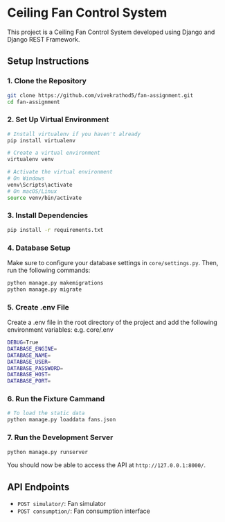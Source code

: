 # Ceiling Fan Control System

This project is a Ceiling Fan Control System developed using Django and Django REST Framework.

## Setup Instructions

### 1. Clone the Repository

```bash
git clone https://github.com/vivekrathod5/fan-assignment.git
cd fan-assignment
```

### 2. Set Up Virtual Environment

```bash
# Install virtualenv if you haven't already
pip install virtualenv

# Create a virtual environment
virtualenv venv

# Activate the virtual environment
# On Windows
venv\Scripts\activate
# On macOS/Linux
source venv/bin/activate
```

### 3. Install Dependencies

```bash
pip install -r requirements.txt
```

### 4. Database Setup

Make sure to configure your database settings in `core/settings.py`. Then, run the following commands:

```bash
python manage.py makemigrations
python manage.py migrate
```

### 5. Create .env File

Create a .env file in the root directory of the project and add the following environment variables:
e.g. core/.env
```bash
DEBUG=True
DATABASE_ENGINE=
DATABASE_NAME=
DATABASE_USER=
DATABASE_PASSWORD=
DATABASE_HOST=
DATABASE_PORT=

```

### 6. Run the Fixture Cammand

```bash
# To load the static data
python manage.py loaddata fans.json
```

### 7. Run the Development Server

```bash
python manage.py runserver
```

You should now be able to access the API at `http://127.0.0.1:8000/`.

## API Endpoints
- `POST simulator/`: Fan simulator
- `POST consumption/`: Fan consumption interface
<!-- - `GET fan/consumption/`: Fan consumption data -->

